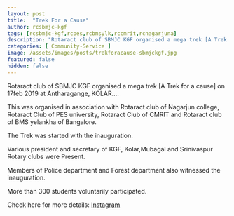 ```yaml
---
layout: post
title:  "Trek For a Cause"
author: rcsbmjc-kgf
tags: [rcsbmjc-kgf,rcpes,rcbmsylk,rccmrit,rcnagarjuna]
description: "Rotaract club of SBMJC KGF organised a mega trek [A Trek for a cause] on 17feb 2019 at Antharagange, KOLAR...."
categories: [ Community-Service ]
image: /assets/images/posts/trekforacause-sbmjckgf.jpg
featured: false
hidden: false
---
```


Rotaract club of SBMJC KGF organised a mega trek [A Trek for a cause] on 17feb 2019 at Antharagange, KOLAR.... 

This was organised in association with Rotaract club of Nagarjun college, Rotaract Club of PES university, Rotaract Club of CMRIT and Rotaract club of BMS yelankha of Bangalore.

The Trek was started with the inauguration.

Various president and secretary of KGF, Kolar,Mubagal and Srinivaspur Rotary clubs were Present.

Members of Police department and Forest department also witnessed the inauguration.

More than 300 students voluntarily participated.

Check here for more details: <a rel="noopener noreferrer" target="_blank" href="https://www.instagram.com/p/BuROYa_Hkur/">Instagram</a>

